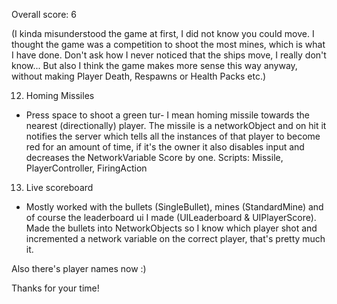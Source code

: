Overall score: 6

(I kinda misunderstood the game at first, I did not know you could move. I thought the game was a competition to shoot the most mines, which is what I have done. Don't ask how I never noticed that the ships move, I really don't know... But also I think the game makes more sense this way anyway, without making Player Death, Respawns or Health Packs etc.)

12. Homing Missiles
- Press space to shoot a green tur- I mean homing missile towards the nearest (directionally) player. The missile is a networkObject and on hit it notifies the server which tells all the instances of that player to become red for an amount of time, if it's the owner it also disables input and decreases the NetworkVariable Score by one. Scripts: Missile, PlayerController, FiringAction

13. Live scoreboard
- Mostly worked with the bullets (SingleBullet), mines (StandardMine) and of course the leaderboard ui I made (UILeaderboard & UIPlayerScore). Made the bullets into NetworkObjects so I know which player shot and incremented a network variable on the correct player, that's pretty much it. 

Also there's player names now :)

Thanks for your time!
